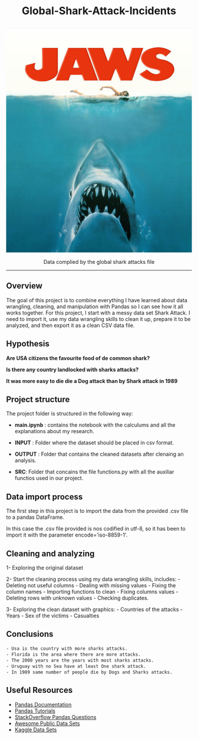 # <p align="center"> Global-Shark-Attack-Incidents</p>


  <p align="center"> <img  src="https://github.com/Juliopdata/Global-Shark-Attack-Incidents/blob/master/SRC/JAWS-poster.jpg"></p>


<p align="center">Data complied by the global shark attacks file</p>


---

## Overview

The goal of this project is to combine everything I have learned about data wrangling, cleaning, and manipulation with Pandas so I can see how it all works together. For this project, I start with a messy data set Shark Attack. I need to import it, use my data wrangling skills to clean it up, prepare it to be analyzed, and then export it as a clean CSV data file.

## Hypothesis

**Are USA citizens the favourite food of de common shark?**

**Is there any country landlocked with sharks attacks?**

**It was more easy to die die a Dog attack than by Shark attack in 1989**

## Project structure

The project folder is structured in the following way:

* __main.ipynb__ : contains the notebook with the calculums and all the explanations about my research.

* __INPUT__ : Folder where the dataset should be placed in csv format.

* __OUTPUT__ : Folder that contains the cleaned datasets after clenaing an analysis.

* __SRC__: Folder that concains the file functions.py with all the auxiliar functios used in our project.

## Data import process

The first step in this project is to import the data from the provided .csv file to a pandas DataFrame.

In this case the .csv file provided is nos codified in utf-8, so it has been to import it with the parameter encode='iso-8859-1'.

## Cleaning and analyzing

1- Exploring the original dataset

2- Start the cleaning process using my data wrangling skills, includes:
    - Deleting not useful columns
    - Dealing with missing values 
    - Fixing the column names 
    - Importing functions to clean
    - Fixing columns values
    - Deleting rows with unknown values
    - Checking duplicates.
    

3- Exploring the clean dataset with graphics:
    - Countries of the attacks
    - Years
    - Sex of the victims
    - Casualties




## Conclusions

    - Usa is the country with more sharks attacks.
    - Florida is the area where there are more attacks.
    - The 2000 years are the years with most sharks attacks.
    - Uruguay with no Sea have at least One shark attack.
    - In 1989 same number of people die by Dogs and Sharks attacks.
    



## Useful Resources

* [Pandas Documentation](https://pandas.pydata.org/pandas-docs/stable/)
* [Pandas Tutorials](https://pandas.pydata.org/pandas-docs/stable/tutorials.html)
* [StackOverflow Pandas Questions](https://stackoverflow.com/questions/tagged/pandas)
* [Awesome Public Data Sets](https://github.com/awesomedata/awesome-public-datasets)
* [Kaggle Data Sets](https://www.kaggle.com/datasets)




